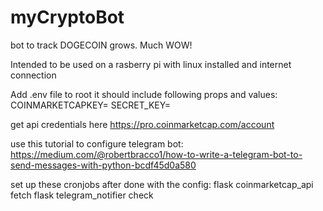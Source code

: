 # myCryptoBot
bot to track DOGECOIN grows. Much WOW!

Intended to be used on a rasberry pi with linux installed and internet connection 

Add .env file to root it should include following props and values:
COINMARKETCAPKEY=
SECRET_KEY=

get api credentials here https://pro.coinmarketcap.com/account

use this tutorial to configure telegram bot: https://medium.com/@robertbracco1/how-to-write-a-telegram-bot-to-send-messages-with-python-bcdf45d0a580

set up these cronjobs after done with the config:
flask coinmarketcap_api fetch
flask telegram_notifier check